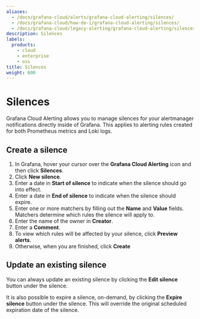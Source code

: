 ```yaml
---
aliases:
  - /docs/grafana-cloud/alerts/grafana-cloud-alerting/silences/
  - /docs/grafana-cloud/how-do-i/grafana-cloud-alerting/silences/
  - /docs/grafana-cloud/legacy-alerting/grafana-cloud-alerting/silences/
description: Silences
labels:
  products:
    - cloud
    - enterprise
    - oss
title: Silences
weight: 600
---
```


# Silences

Grafana Cloud Alerting allows you to manage silences for your alertmanager notifications directly inside of Grafana. This applies to alerting rules created for both Prometheus metrics and Loki logs.

## Create a silence

1. In Grafana, hover your cursor over the **Grafana Cloud Alerting** icon and then click **Silences**.
2. Click **New silence**.
3. Enter a date in **Start of silence** to indicate when the silence should go into effect.
4. Enter a date in **End of silence** to indicate when the silence should expire.
5. Enter one or more matchers by filling out the **Name** and **Value** fields. Matchers determine which rules the silence will apply to.
6. Enter the name of the owner in **Creator**.
7. Enter a **Comment**.
8. To view which rules will be affected by your silence, click **Preview alerts**.
9. Otherwise, when you are finished, click **Create**

## Update an existing silence

You can always update an existing silence by clicking the **Edit silence** button under the silence.

It is also possible to expire a silence, on-demand, by clicking the **Expire silence** button under the silence. This will override the original scheduled expiration date of the silence.
